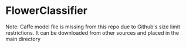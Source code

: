 # FlowerClassifier

Note: Caffe model file is missing from this repo due to Github's size limit restrictions. It can be downloaded from other sources and placed in the main directory
